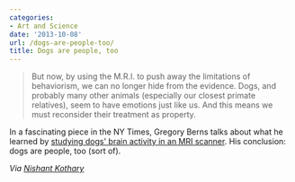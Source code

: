 ```yaml
---
categories:
- Art and Science
date: '2013-10-08'
url: /dogs-are-people-too/
title: Dogs are people, too
---
```


<blockquote>
  But now, by using the M.R.I. to push away the limitations of behaviorism, we can no longer hide from the evidence. Dogs, and probably many other animals (especially our closest primate relatives), seem to have emotions just like us. And this means we must reconsider their treatment as property.
</blockquote>

In a fascinating piece in the NY Times, Gregory Berns talks about what he learned by <a href="http://www.nytimes.com/2013/10/06/opinion/sunday/dogs-are-people-too.html">studying dogs' brain activity in an MRI scanner</a>. His conclusion: dogs are people, too (sort of).

<em>Via <a href="https://twitter.com/rainypixels/status/387259710212022272">Nishant Kothary</a></em>
